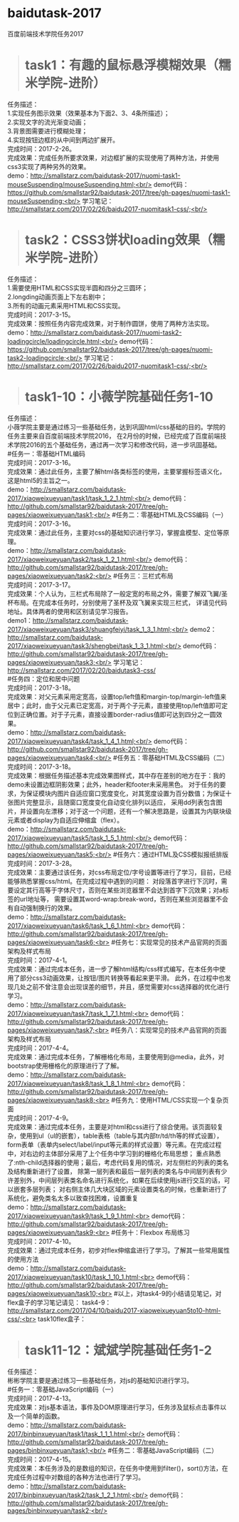 # baidutask-2017
百度前端技术学院任务2017<br/>



># task1：有趣的鼠标悬浮模糊效果（糯米学院-进阶）

任务描述：<br/>
1.实现任务图示效果（效果基本为下面2、3、4条所描述）；<br/>
2.实现文字的流光渐变动画；<br/>
3.背景图需要进行模糊处理；<br/>
4.实现按钮边框的从中间到两边扩展开。<br/>
完成时间：2017-2-26。<br/>
完成效果：完成任务所要求效果，对边框扩展的实现使用了两种方法，并使用css3实现了两种另外的效果。<br/>
demo：http://smallstarz.com/baidutask-2017/nuomi-task1-mouseSuspending/mouseSuspending.html;<br/>
demo代码：https://github.com/smallstar92/baidutask-2017/tree/gh-pages/nuomi-task1-mouseSuspending;<br/>
学习笔记：http://smallstarz.com/2017/02/26/baidu2017-nuomitask1-css/;<br/>



># task2：CSS3饼状loading效果（糯米学院-进阶）

任务描述：<br/>
1.需要使用HTML和CSS实现半圆和四分之三圆环；<br/>
2.longding动画页面上下左右剧中；<br/>
3.所有的动画元素采用HTML和CSS实现。<br/>
完成时间：2017-3-15。<br/>
完成效果：按照任务内容完成效果，对于制作圆饼，使用了两种方法实现。<br/>
demo：http://smallstarz.com/baidutask-2017/nuomi-task2-loadingcircle/loadingcircle.html;<br/>
demo代码：https://github.com/smallstar92/baidutask-2017/tree/gh-pages/nuomi-task2-loadingcircle;<br/>
学习笔记：http://smallstarz.com/2017/02/26/baidu2017-nuomitask1-css/;<br/>



># task1-10：小薇学院基础任务1-10

任务描述：<br/>
小薇学院主要是通过练习一些基础任务，达到巩固html/css基础的目的。学院的任务主要来自百度前端技术学院2016，
在2月份的时候，已经完成了百度前端技术学院2016的五个基础任务，通过再一次学习和修改代码，进一步巩固基础。<br/>
#任务一：零基础HTML编码<br/>
完成时间：2017-3-16。<br/>
完成效果：通过此任务，主要了解html各类标签的使用，主要掌握标签语义化，这是html5的主旨之一。<br/>
demo：http://smallstarz.com/baidutask-2017/xiaoweixueyuan/task1/task_1_2_1.html;<br/>
demo代码：http://github.com/smallstar92/baidutask-2017/tree/gh-pages/xiaoweixueyuan/task1;<br/>
#任务二：零基础HTML及CSS编码（一）<br/>
完成时间：2017-3-16。<br/>
完成效果：通过此任务，主要对css的基础知识进行学习，掌握盒模型、定位等原理。<br/>
demo：http://smallstarz.com/baidutask-2017/xiaoweixueyuan/task2/task_1_2_1.html;<br/>
demo代码：http://github.com/smallstar92/baidutask-2017/tree/gh-pages/xiaoweixueyuan/task2;<br/>
#任务三：三栏式布局<br/>
完成时间：2017-3-17。<br/>
完成效果：个人认为，三栏式布局除了一般定宽的布局之外，需要了解双飞翼/圣杯布局。在完成本任务时，分别使用了圣杯及双飞翼来实现三栏式，
详请见代码地址。具体两者的使用和区别请见学习报告。<br/>
demo1：http://smallstarz.com/baidutask-2017/xiaoweixueyuan/task3/shuangfeiyi/task_1_3_1.html;<br/>
demo2：http://smallstarz.com/baidutask-2017/xiaoweixueyuan/task3/shengbei/task_1_3_1.html;<br/>
demo代码：http://github.com/smallstar92/baidutask-2017/tree/gh-pages/xiaoweixueyuan/task3;<br/>
学习笔记：http://smallstarz.com/2017/02/20/baidutask3-css/<br/>
#任务四：定位和居中问题<br/>
完成时间：2017-3-18。<br/>
完成效果：对父元素采用定宽高，设置top/left值和margin-top/margin-left值来居中；此时，由于父元素已定宽高，对于两个子元素，直接使用top/left值即可定位到正确位置。对于子元素，直接设置border-radius值即可达到四分之一圆效果。<br/>
demo：http://smallstarz.com/baidutask-2017/xiaoweixueyuan/task4/task_1_4_1.html;<br/>
demo代码：http://github.com/smallstar92/baidutask-2017/tree/gh-pages/xiaoweixueyuan/task4;<br/>
#任务五：零基础HTML及CSS编码（二）<br/>
完成时间：2017-3-18。<br/>
完成效果：根据任务描述基本完成效果图样式，其中存在差别的地方在于：我的demo未设置边框阴影效果；此外，header和footer未采用黑色。
对于任务的要求，为保证模块内图片自适应窗口宽度变化，对其宽度设置为百分数值；为保证十张图片完整显示，且随窗口宽度变化自动变化排列以适应，
采用dd列表包含图片，并设置向左漂移；对于这一个问题，还有一个解决思路是，设置其为内联块级元素或者display为自适应伸缩盒（flex）。<br/>
demo：http://smallstarz.com/baidutask-2017/xiaoweixueyuan/task5/task_1_5_1.html;<br/>
demo代码：http://github.com/smallstar92/baidutask-2017/tree/gh-pages/xiaoweixueyuan/task5;<br/>
#任务六：通过HTML及CSS模拟报纸排版<br/>
完成时间：2017-3-28。<br/>
完成效果：主要通过该任务，对css布局定位/字号设置等进行了学习，目前，已经能够熟悉掌握css/html。在完成过程中遇到的问题：
对段落首字进行下沉时，需要设定其行高等于字体尺寸，否则在某些浏览器里不会达到首字下沉效果；对a标签的url地址等，
需要设置其word-wrap:break-word，否则在某些浏览器里不会有自动强制换行的效果。<br>
demo：http://smallstarz.com/baidutask-2017/xiaoweixueyuan/task6/task_1_6_1.html;<br>
demo代码：http://github.com/smallstar92/baidutask-2017/tree/gh-pages/xiaoweixueyuan/task6;<br>
#任务七：实现常见的技术产品官网的页面架构及样式布局<br/>
完成时间：2017-4-1。<br/>
完成效果：通过完成本任务，进一步了解html结构/css样式编写，在本任务中使用了部分css3动画效果，让按钮/图片转换等看起来更平滑。
此外，在过程中也发现几处之前不曾注意会出现误差的细节，并且，感觉需要对css选择器的优化进行学习。<br>
demo：http://smallstarz.com/baidutask-2017/xiaoweixueyuan/task7/task_1_7_1.html;<br>
demo代码：http://github.com/smallstar92/baidutask-2017/tree/gh-pages/xiaoweixueyuan/task7;<br>
#任务八：实现常见的技术产品官网的页面架构及样式布局<br/>
完成时间：2017-4-4。<br/>
完成效果：通过完成本任务，了解栅格化布局，主要使用到@media，此外，对bootstrap使用栅格化的原理进行了了解。<br>
demo：http://smallstarz.com/baidutask-2017/xiaoweixueyuan/task8/task_1_8_1.html;<br>
demo代码：http://github.com/smallstar92/baidutask-2017/tree/gh-pages/xiaoweixueyuan/task8;<br>
#任务九：使用HTML/CSS实现一个复杂页面<br/>
完成时间：2017-4-9。<br/>
完成效果：通过完成本任务，主要是对html和css进行了综合使用。该页面较复杂，使用到ul（ul的嵌套），table表格（table与其内部tr/td/th等的样式设置），
form表单（表单内select/label/input等元素的样式设置）等元素。在完成过程中，对右边的主体部分采用了上个任务中学习到的栅格化布局思想；
重点熟悉了:nth-child选择器的使用；最后，考虑代码复用的情况，对左侧栏的列表的类名及结构重新进行了设置，
除第一层列表和最后一层列表的类名与中间层列表有少许差别外，中间层列表类名命名进行系统化，如果在后续使用js进行交互的话，可以嵌套多层列表；
对右侧主体几大块区域的元素设置类名的时候，也重新进行了系统化，避免类名太多以致查找困难，设置重复<br>
demo：http://smallstarz.com/baidutask-2017/xiaoweixueyuan/task9/task_1_9_1.html;<br>
demo代码：http://github.com/smallstar92/baidutask-2017/tree/gh-pages/xiaoweixueyuan/task9;<br>
#任务十：Flexbox 布局练习<br/>
完成时间：2017-4-10。<br/>
完成效果：通过完成本任务，初步对flex伸缩盒进行了学习。了解其一些常用属性的使用方法<br>
demo：http://smallstarz.com/baidutask-2017/xiaoweixueyuan/task10/task_1_10_1.html;<br>
demo代码：http://github.com/smallstar92/baidutask-2017/tree/gh-pages/xiaoweixueyuan/task10;<br>
#以上，对task4-9的小结请见笔记，对flex盒子的学习笔记请见：
task4-9：http://smallstarz.com/2017/04/10/baidu2017-xiaoweixueyuan5to10-html-css/;<br>
task10flex盒子：<br>

># task11-12：斌斌学院基础任务1-2

任务描述：<br/>
彬彬学院主要是通过练习一些基础任务，对js的基础知识进行学习。<br/>
#任务一：零基础JavaScript编码（一）<br/>
完成时间：2017-4-13。<br/>
完成效果：对js基本语法，事件及DOM原理进行学习，任务涉及鼠标点击事件以及一个简单的函数。<br/>
demo：http://smallstarz.com/baidutask-2017/binbinxueyuan/task1/task_1_1_1.html;<br/>
demo代码：http://github.com/smallstar92/baidutask-2017/tree/gh-pages/binbinxueyuan/task1;<br/>
#任务二：零基础JavaScript编码（二）<br/>
完成时间：2017-4-15。<br/>
完成效果：本任务涉及的是数组的知识，在任务中使用到filter()，sort()方法，在完成任务过程中对数组的各种方法也进行了学习。<br/>
demo：http://smallstarz.com/baidutask-2017/binbinxueyuan/task2/task_1_2_1.html;<br/>
demo代码：http://github.com/smallstar92/baidutask-2017/tree/gh-pages/binbinxueyuan/task2;<br/>
